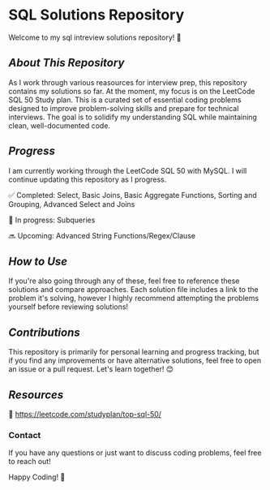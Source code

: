 # **SQL Solutions Repository**

Welcome to my sql intreview solutions repository! 🚀 


## *About This Repository*

As I work through various reasources for interview prep, this repository contains my solutions so far. At the moment, my focus is on the LeetCode SQL 50 Study plan. This is a curated set of essential coding problems designed to improve problem-solving skills and prepare for technical interviews. The goal is to solidify my understanding SQL while maintaining clean, well-documented code.

## _Progress_

I am currently working through the LeetCode SQL 50 with MySQL. I will continue updating this repository as I progress.

✅ Completed: Select, Basic Joins, Basic Aggregate Functions, Sorting and Grouping, Advanced Select and Joins

🚧 In progress: Subqueries

🔜 Upcoming: Advanced String Functions/Regex/Clause

## _How to Use_

If you're also going through any of these, feel free to reference these solutions and compare approaches. Each solution file includes a link to the problem it's solving, however I highly recommend attempting the problems yourself before reviewing solutions!

## _Contributions_

This repository is primarily for personal learning and progress tracking, but if you find any improvements or have alternative solutions, feel free to open an issue or a pull request. Let's learn together! 😊

## _Resources_
🔗 https://leetcode.com/studyplan/top-sql-50/

### __Contact__

If you have any questions or just want to discuss coding problems, feel free to reach out!

Happy Coding! 🎯

